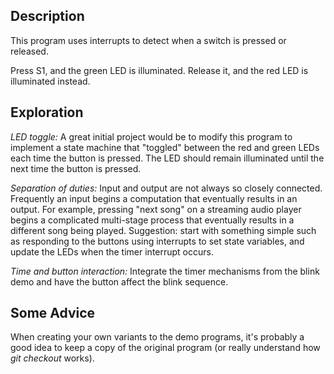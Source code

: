 ## Description
This program uses interrupts to detect when a switch is pressed or
released.

Press S1, and the green LED is illuminated.  Release it, and the red
LED is illuminated instead.

## Exploration
_LED toggle:_  A great initial project would be to modify this program to
implement a state machine that "toggled" between the red and green LEDs
each time the button is pressed. The LED should remain illuminated until
the next time the button is pressed.

_Separation of duties:_ Input and output are not always so closely
connected.  Frequently an input begins a computation that eventually
results in an output. For example, pressing "next song" on a streaming
audio player begins a complicated multi-stage process that eventually
results in a different song being played.  Suggestion: start with
something simple such as responding to the buttons using interrupts to
set state variables, and update the LEDs when the timer interrupt
occurs.  

_Time and button interaction:_
Integrate the timer mechanisms from the blink demo and have the button affect the blink sequence.

## Some Advice
When creating your own variants to the demo programs,
it's probably a good idea to keep a copy of the original program (or really understand how _git checkout_ works).  
